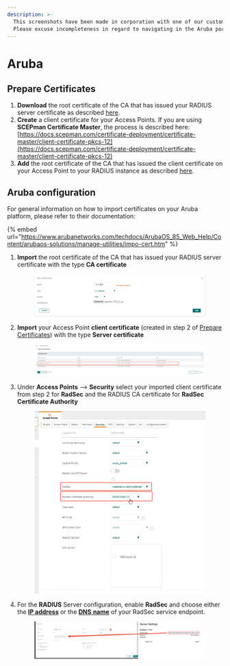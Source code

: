 ```yaml
---
description: >-
  This screenshots have been made in corporation with one of our customers.
  Please excuse incompleteness in regard to navigating in the Aruba portal.
---
```


# Aruba

## Prepare Certificates

1. **Download** the root certificate of the CA that has issued your RADIUS server certificate as described [here](../../../portal/settings/settings-server/certificates.md#download).
2. **Create** a client certificate for your Access Points. If you are using **SCEPman Certificate Master**, the process is described here: [https://docs.scepman.com/certificate-deployment/certificate-master/client-certificate-pkcs-12](https://docs.scepman.com/certificate-deployment/certificate-master/client-certificate-pkcs-12)
3. **Add** the root certificate of the CA that has issued the client certificate on your Access Point to your RADIUS instance as described [here](../../../portal/settings/settings-server/certificates.md#radsec-connection-certificates).

## Aruba configuration

For general information on how to import certificates on your Aruba platform, please refer to their documentation:

{% embed url="https://www.arubanetworks.com/techdocs/ArubaOS_85_Web_Help/Content/arubaos-solutions/manage-utilities/impo-cert.htm" %}

1.  **Import** the root certificate of the CA that has issued your RADIUS server certificate with the type **CA certificate**

    <figure><img src="../../../.gitbook/assets/image (12).png" alt=""><figcaption></figcaption></figure>
2.  **Import** your Access Point **client certificate** (created in step 2 of [Prepare Certificates](aruba.md#prepare-certificates)) with the type **Server certificate**

    <figure><img src="../../../.gitbook/assets/image (3) (1).png" alt=""><figcaption></figcaption></figure>
3.  Under **Access Points** --> **Security** select your imported client certificate from step 2 for **RadSec** and the RADIUS CA certificate for **RadSec Certificate Authority**

    <figure><img src="../../../.gitbook/assets/image (10).png" alt=""><figcaption></figcaption></figure>


4.  For the **RADIUS** Server configuration, enable **RadSec** and choose either the [**IP address**](../../../portal/settings/settings-server/ports-and-ip-addresses.md) or the [**DNS** **name**](../../../portal/settings/settings-server/ports-and-ip-addresses.md) of your RadSec service endpoint.

    <figure><img src="../../../.gitbook/assets/image (2) (3).png" alt=""><figcaption></figcaption></figure>
